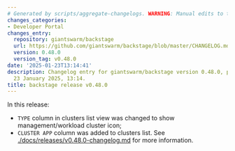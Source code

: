 ```yaml
---
# Generated by scripts/aggregate-changelogs. WARNING: Manual edits to this files will be overwritten.
changes_categories:
- Developer Portal
changes_entry:
  repository: giantswarm/backstage
  url: https://github.com/giantswarm/backstage/blob/master/CHANGELOG.md#0480---2025-01-23
  version: 0.48.0
  version_tag: v0.48.0
date: '2025-01-23T13:14:41'
description: Changelog entry for giantswarm/backstage version 0.48.0, published on
  23 January 2025, 13:14.
title: backstage release v0.48.0
---
```


In this release:
- `TYPE` column in clusters list view was changed to show management/workload cluster icon;
- `CLUSTER APP` column was added to clusters list.
See [./docs/releases/v0.48.0-changelog.md](./docs/releases/v0.48.0-changelog.md) for more information.
